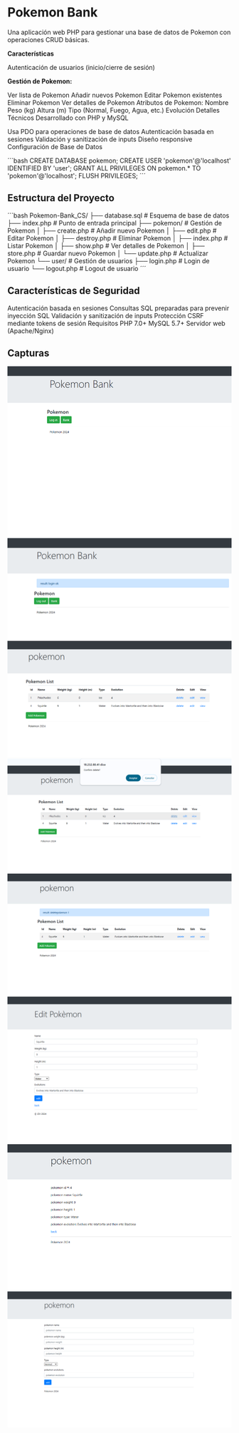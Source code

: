 # Pokemon Bank

Una aplicación web PHP para gestionar una base de datos de Pokemon con operaciones CRUD básicas.

**Características**

Autenticación de usuarios (inicio/cierre de sesión)

**Gestión de Pokemon:**

Ver lista de Pokemon
Añadir nuevos Pokemon
Editar Pokemon existentes
Eliminar Pokemon
Ver detalles de Pokemon
Atributos de Pokemon:
Nombre
Peso (kg)
Altura (m)
Tipo (Normal, Fuego, Agua, etc.)
Evolución
Detalles Técnicos
Desarrollado con PHP y MySQL

Usa PDO para operaciones de base de datos
Autenticación basada en sesiones
Validación y sanitización de inputs
Diseño responsive
Configuración de Base de Datos

´´´bash
CREATE DATABASE pokemon;
CREATE USER 'pokemon'@'localhost' IDENTIFIED BY 'user';
GRANT ALL PRIVILEGES ON pokemon.* TO 'pokemon'@'localhost';
FLUSH PRIVILEGES;
´´´

## Estructura del Proyecto

´´´bash
Pokemon-Bank_CS/
├── database.sql          # Esquema de base de datos
├── index.php            # Punto de entrada principal
├── pokemon/             # Gestión de Pokemon
│   ├── create.php      # Añadir nuevo Pokemon
│   ├── edit.php        # Editar Pokemon
│   ├── destroy.php     # Eliminar Pokemon 
│   ├── index.php       # Listar Pokemon
│   ├── show.php        # Ver detalles de Pokemon
│   ├── store.php       # Guardar nuevo Pokemon
│   └── update.php      # Actualizar Pokemon
└── user/               # Gestión de usuarios
    ├── login.php       # Login de usuario 
    └── logout.php      # Logout de usuario
´´´
## Características de Seguridad

Autenticación basada en sesiones
Consultas SQL preparadas para prevenir inyección SQL
Validación y sanitización de inputs
Protección CSRF mediante tokens de sesión
Requisitos
PHP 7.0+
MySQL 5.7+
Servidor web (Apache/Nginx)

## Capturas
<img src="capturas/1.png" alt="n">
<img src="capturas/2.png" alt="n">
<img src="capturas/3.png" alt="n">
<img src="capturas/4.png" alt="n">
<img src="capturas/5.png" alt="n">
<img src="capturas/6.png" alt="n">
<img src="capturas/7.png" alt="n">
<img src="capturas/8.png" alt="n">


